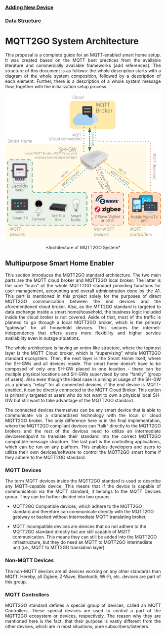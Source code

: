 
### [Adding New Device](./add-device.md)
### [Data Structure](./data-structure.md)

# MQTT2GO System Architecture
<p align="justify">
This proposal is a complete guide for an MQTT-enabled smart home setup. It was created based on the MQTT best practices from the available literature and commercially available frameworks [add references]. The structure of this document is as follows: the whole description starts with a diagram of the whole system composition, followed by a description of each element. Further, there is a description of a whole system message flow, together with the initialization setup process.
</p>

![Image](mqtt_architecture.png "Smart-Home Architecture")
<p align="center">
*Architecture of MQTT2GO System*
</p>

## Multipurpose Smart Home Enabler
<p align="justify">
This section introduces the MQTT2GO standard architecture. The two main parts are the MQTT cloud broker and MQTT2GO local broker. The latter is the core “brain” of the whole MQTT2GO standard providing functions for user management, accounting and overall administration done by the A1. This part is mentioned in this project solely for the purposes of direct MQTT2GO communication between the end devices and the aforementioned cloud broker. Also, as the MTT2GO standard is targeted to data exchange inside a smart home/household, the business logic included inside the cloud broker is not covered. Aside of that, most of the traffic is planned to go through a local MQTT2GO broker, which is the primary “gateway” for all household devices. This secures the internet-independency that offers users more flexibility and higher service availability even in outage situations.
</p>

<p align="justify">
The whole architecture is having an onion-like structure, where the topmost layer is the MQTT Cloud broker, which is “supervising” whole MQTT2GO standard ecosystem. Then, the next layer is the Smart Home itself, where the SH-GWs and all devices reside. The smart home doesn’t have to be composed of only one SH-GW placed in one location - there can be multiple physical locations and SH-GWs supervised by one “family” (group of users). Also even though the ideal case is aiming at usage of the SH-GW as a primary “relay” for all connected devices, if the end device is MQTT-enabled, it can be directly connected to the MQTT Cloud Broker. This option is primarily targeted at users who do not want to own a physical local SH-GW but still want to take advantage of the MQTT2GO standard.
</p>

<p align="justify">
The connected devices themselves can be any smart device that is able to communicate via a standardized technology with the local or cloud MQTT2GO broker. The only difference here is in the final implementation, where the MQTT2GO compliant devices can “talk” directly to the MQTT2GO brokers and the rest of the devices need to utilize an intermediate device/endpoint to translate their standard into the correct MQTT2GO compatible message structure.
The last part is the controlling applications, which can be run on any platform. This enables developers and users to utilize their own devices/software to control the MQTT2GO smart home if they adhere to the MQTT2GO standard.
</p>

### MQTT Devices
<p align="justify">
The term MQTT devices inside the MQTT2GO standard is used to describe any MQTT-capable device. This means that if the device is capable of communication via the MQTT standard, it belongs to the MQTT Devices group. They can be further divided into two groups:
</p>

* MQTT2GO Compatible devices, which adhere to the MQTT2GO standard and therefore can communicate directly with the MQTT2GO gateway or backed without intermediate MQTT translating broker.

* MQTT Incompatible devices are devices that do not adhere to the MQTT2GO standard directly but are still capable of MQTT communication. This means they can still be added into the MQTT2GO infrastructure, but they do need an MQTT to MQTT2GO intermediate unit (i.e., MQTT to MTT2GO translation layer).

### Non-MQTT Devices
<p align="justify">
The non-MQTT devices are all devices working on any other standards than MQTT. Hereby, all Zigbee, Z-Wave, Bluetooth, Wi-Fi, etc. devices are part of this group.
</p>

### MQTT Controllers
<p align="justify">
MQTT2GO standard defines a special group of devices, called an MQTT Controllers. These special devices are used to control a part of the MQTT2GO ecosystem or devices, respectively. The reason why they are mentioned here is the fact, that their purpose is vastly different from the other devices, which are in most situations, pure subscribers/listeners.
</p>